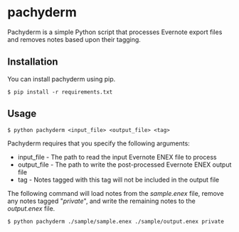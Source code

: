 # pachyderm
Pachyderm is a simple Python script that processes Evernote export files and removes notes based upon their tagging.

## Installation
You can install pachyderm using pip.

    $ pip install -r requirements.txt

## Usage

    $ python pachyderm <input_file> <output_file> <tag>
    
Pachyderm requires that you specify the following arguments:

* input_file - The path to read the input Evernote ENEX file to process
* output_file - The path to write the post-processed Evernote ENEX output file
* tag - Notes tagged with this tag will not be included in the output file

The following command will load notes from the *sample.enex* file, remove any notes tagged "*private*", and write the remaining notes to the *output.enex* file.

    $ python pachyderm ./sample/sample.enex ./sample/output.enex private
